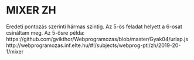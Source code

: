<h1>MIXER ZH</h1>
Eredeti pontozás szerinti hármas szintig. Az 5-ös feladat helyett a 6-osat csináltam meg. Az 5-ösre példa: https://github.com/gvikthor/Webprogramozas/blob/master/Gyak04/urlap.js<br>
http://webprogramozas.inf.elte.hu/#!/subjects/webprog-pti/zh/2019-20-1/mixer
